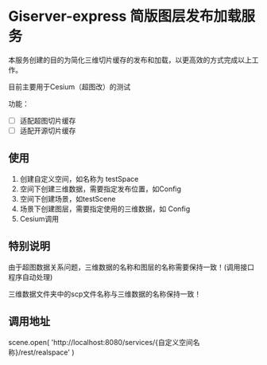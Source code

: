# Giserver-express 简版图层发布加载服务
本服务创建的目的为简化三维切片缓存的发布和加载，以更高效的方式完成以上工作。

目前主要用于Cesium（超图改）的测试

功能：
- [ ] 适配超图切片缓存
- [ ] 适配开源切片缓存

## 使用
1. 创建自定义空间，如名称为 testSpace 
2. 空间下创建三维数据，需要指定发布位置，如Config
3. 空间下创建场景，如testScene
4. 场景下创建图层，需要指定使用的三维数据，如 Config
5. Cesium调用

## 特别说明
由于超图数据关系问题，三维数据的名称和图层的名称需要保持一致！(调用接口程序自动处理)

三维数据文件夹中的scp文件名称与三维数据的名称保持一致！

## 调用地址
scene.open(
'http://localhost:8080/services/{自定义空间名称}/rest/realspace'
)